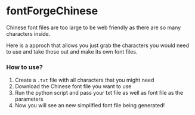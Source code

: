 # fontForgeChinese

Chinese font files are too large to be web friendly as there are so many characters inside.

Here is a approch that allows you just grab the characters you would need to use and take those out and make its own font files. 

### How to use?
1. Create a `.txt` file with all characters that you might need 
2. Download the Chinese font file you want to use
3. Run the python script and pass your txt file as well as font file as the parameters
4. Now you will see an new simplified font file being generated!
